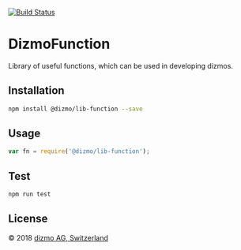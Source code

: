 [![Build Status](https://travis-ci.org/hsk81/DizmoFunction.svg?branch=master)](https://travis-ci.org/hsk81/DizmoFunction)

# DizmoFunction
Library of useful functions, which can be used in developing dizmos.

## Installation 
```sh
npm install @dizmo/lib-function --save
```

## Usage
```javascript
var fn = require('@dizmo/lib-function');
```

## Test 
```sh
npm run test
```

## License

 © 2018 [dizmo AG, Switzerland](http://dizmo.com/)
